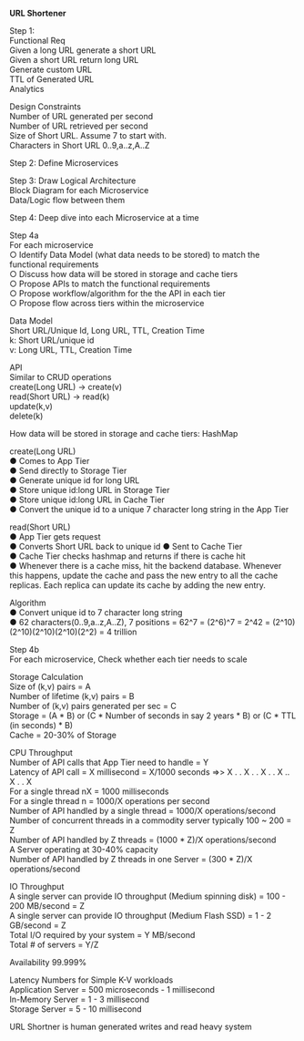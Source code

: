 <b>URL Shortener</b><br>

Step 1:<br> 
Functional Req<br>
Given a long URL generate a short URL<br>
Given a short URL return long URL<br>
Generate custom URL<br>
TTL of Generated URL<br>
Analytics<br>

Design Constraints<br>
Number of URL generated per second<br>
Number of URL retrieved per second<br>
Size of Short URL. Assume 7 to start with.<br>
Characters in Short URL 0..9,a..z,A..Z<br>

Step 2: Define Microservices<br>

Step 3: Draw Logical Architecture<br>
Block Diagram for each Microservice<br>
Data/Logic flow between them<br>

Step 4: Deep dive into each Microservice at a time<br>

Step 4a<br>
For each microservice <br>
○ Identify Data Model (what data needs to be stored) to match the functional requirements<br>
○ Discuss how data will be stored in storage and cache tiers<br>
○ Propose APIs to match the functional requirements<br>
○ Propose workflow/algorithm for the the API in each tier<br>
○ Propose flow across tiers within the microservice<br>

Data Model<br>
Short URL/Unique Id, Long URL, TTL, Creation Time<br>
k: Short URL/unique id<br>
v: Long URL, TTL, Creation Time<br>

API<br> 
Similar to CRUD operations<br>
create(Long URL) -> create(v)<br>
read(Short URL) -> read(k)<br>
update(k,v)<br>
delete(k)<br>

How data will be stored in storage and cache tiers: HashMap<br>

create(Long URL)<br>
● Comes to App Tier<br>
● Send directly to Storage Tier<br>
● Generate unique id for long URL<br>
● Store unique id:long URL in Storage Tier<br>
● Store unique id:long URL in Cache Tier<br>
● Convert the unique id to a unique 7 character long string in the App Tier<br>

read(Short URL)<br>
● App Tier gets request<br>
● Converts Short URL back to unique id
● Sent to Cache Tier<br>
● Cache Tier checks hashmap and returns if there is cache hit<br>
● Whenever there is a cache miss, hit the backend database. Whenever this happens, update the cache and pass the new entry to all the cache replicas. Each replica can update its cache by adding the new entry.

Algorithm<br>
● Convert unique id to 7 character long string<br>
● 62 characters(0..9,a..z,A..Z), 7 positions = 62^7 = (2^6)^7 = 2^42 = (2^10)(2^10)(2^10)(2^10)(2^2) = 4 trillion<br>

Step 4b<br>
For each microservice, Check whether each tier needs to scale<br>

Storage Calculation<br>
Size of (k,v) pairs = A<br>
Number of lifetime (k,v) pairs = B<br>
Number of (k,v) pairs generated per sec = C<br>
Storage = (A * B)  or (C * Number of seconds in say 2 years * B) or (C * TTL (in seconds) * B)<br>
Cache = 20-30% of Storage<br>

CPU Throughput<br>
Number of API calls that App Tier need to handle = Y<br>
Latency of API call = X millisecond = X/1000 seconds  =>> X . . X . . X . . X .. X . . X<br>
For a single thread nX = 1000 milliseconds<br>
For a single thread n = 1000/X operations per second<br>
Number of API handled by a single thread = 1000/X operations/second<br>
Number of concurrent threads in a commodity server typically 100 ~ 200 = Z<br>
Number of API handled by Z threads = (1000 * Z)/X operations/second<br>
A Server operating at 30-40% capacity<br>
Number of API handled by Z threads in one Server = (300 * Z)/X operations/second<br>

IO Throughput<br>
A single server can provide IO throughput (Medium spinning disk) = 100 - 200 MB/second = Z<br>
A single server can provide IO throughput (Medium Flash SSD) = 1 - 2 GB/second = Z<br>
Total I/O required by your system = Y MB/second<br>
Total # of servers = Y/Z<br>

Availability 99.999%<br>

Latency Numbers for Simple K-V workloads<br>
Application Server = 500 microseconds - 1 millisecond<br>
In-Memory Server = 1 - 3 millisecond<br>
Storage Server = 5 - 10 millisecond<br>

URL Shortner is human generated writes and read heavy system






